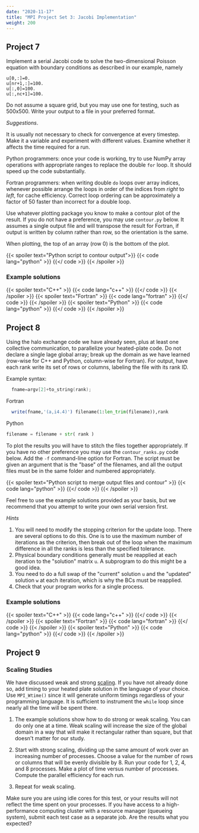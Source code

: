 ```yaml
---
date: "2020-11-17"
title: "MPI Project Set 3: Jacobi Implementation"
weight: 200
---
```


## Project 7

Implement a serial Jacobi code to solve the two-dimensional Poisson equation with boundary conditions as described in our example, namely

```nohighlight
u[0,:]=0.
u[nr+1,:]=100.
u[:,0]=100.
u[:,nc+1]=100.
```

Do not assume a square grid, but you may use one for testing, such as 500x500. Write your output to a file in your preferred format.

_Suggestions_.  

It is usually not necessary to check for convergence at every timestep. Make it  a variable and experiment with different values.  Examine whether it affects the time required for a run.

Python programmers: once your code is working, try to use NumPy array operations with appropriate ranges to replace the double `for` loop.  It should speed up the code substantially.

Fortran programmers: when writing double `do` loops over array indices, whenever possible arrange the loops in order of the indices from _right_ to _left_, for cache efficiency. Correct loop ordering can be approximately a factor of 50 faster than incorrect for a double loop.

Use whatever plotting package you know to make a contour plot of the result. If you do not have a preference, you may use `contour.py` below. It assumes a single output file and will transpose the result for Fortran, if output is written by column rather than row, so the orientation is the same.

When plotting, the top of an array (row 0) is the bottom of the plot.

{{< spoiler text="Python script to contour output">}}
{{< code lang="python" >}}
    [](/content/courses/parallel-computing-introduction/code/contour.py)
{{</ code >}}
{{< /spoiler >}}

### Example solutions

{{< spoiler text="C++" >}}
{{< code lang="c++" >}}
    [](/content/courses/parallel-computing-introduction/solns/heatedplate.cxx)
{{</ code >}}
{{< /spoiler >}}
{{< spoiler text="Fortran" >}}
{{< code lang="fortran" >}}
    [](/content/courses/parallel-computing-introduction/solns/heatedplate.f90)
{{</ code >}}
{{< /spoiler >}}
{{< spoiler text="Python" >}}
{{< code lang="python" >}}
    [](/content/courses/parallel-computing-introduction/solns/heatedplate.py)
{{</ code >}}
{{< /spoiler >}}

## Project 8

Using the halo exchange code we have already seen, plus at least one collective communication, to parallelize your heated-plate code. Do not declare a single lage global array; break up the domain as we have learned (row-wise for C++ and Python, column-wise for Fortran).  For output, have each rank write its set of rows or columns, labeling the file with its rank ID.  

Example syntax:
```c++
  fname=argv[2]+to_string(rank);
```
Fortran
```fortran
  write(fname,'(a,i4.4)') filename(1:len_trim(filename)),rank
```
Python
```python
filename = filename + str( rank )
```  
To plot the results you will have to stitch the files together appropriately. If you have no other preference you may use the `contour_ranks.py` code below. Add the `-f` command-line option for Fortran. The script must be given an argument that is the "base" of the filenames, and all the output files must be in the same folder and numbered appropriately.

{{< spoiler text="Python script to merge output files and contour" >}}
{{< code lang="python" >}}
    [](/content/courses/parallel-computing-introduction/code/contour_ranks.py)
{{</ code >}}
{{< /spoiler >}}

Feel free to use the example solutions provided as your basis, but we recommend that you attempt to write your own serial version first.

_Hints_
1. You will need to modify the stopping criterion for the update loop. There are several options to do this. One is to use the maximum number of iterations as the criterion, then break out of the loop when the maximum difference in all the ranks is less than the specified tolerance.
2. Physical boundary conditions generally must be reapplied at each iteration to the "solution" matrix `u`. A subprogram to do this might be a good idea.
3. You need to do a full swap of the "current" solution `u` and the "updated" solution `w` at each iteration, which is why the BCs must be reapplied.
4. Check that your program works for a single process.

### Example solutions

{{< spoiler text="C++" >}}
{{< code lang="c++" >}}
    [](/content/courses/parallel-computing-introduction/solns/mpiheatedplate.cxx)
{{</ code >}}
{{< /spoiler >}}
{{< spoiler text="Fortran" >}}
{{< code lang="fortran" >}}
    [](/content/courses/parallel-computing-introduction/solns/mpiheatedplate.f90)
{{</ code >}}
{{< /spoiler >}}
{{< spoiler text="Python" >}}
{{< code lang="python" >}}
    [](/content/courses/parallel-computing-introduction/solns/mpiheatedplate.py)
{{</ code >}}
{{< /spoiler >}}

## Project 9

### Scaling Studies

We have discussed weak and strong [scaling](performance_analysis.md). If you have not already done so, add timing to your heated plate solution in the language of your choice. Use `MPI_Wtime()` since it will generate uniform timings regardless of your programming language.  It is sufficient to instrument the `while` loop since nearly all the time will be spent there.

1. The example solutions show how to do strong or weak scaling. You can do only one at a time.  Weak scaling will increase the size of the global domain in a way that will make it rectangular rather than square, but that doesn't matter for our study.

2. Start with strong scaling, dividing up the same amount of work over an increasing number of processes.  Choose a value for the number of rows or columns that will be evenly divisible by 8. Run your code for 1, 2, 4, and 8 processes.  Make a plot of time versus number of processes.  Compute the parallel efficiency for each run.

3. Repeat for weak scaling. 

Make sure you are using idle cores for this test, or your results will not reflect the time spent on your processes. If you have access to a high-performance computing cluster with a resource manager (queueing system), submit each test case as a separate job. Are the results what you expected? 
